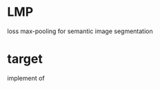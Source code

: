 # LMP
loss max-pooling for  semantic image segmentation
# target
implement of <loss max-pooling for  semantic image segmentation>
